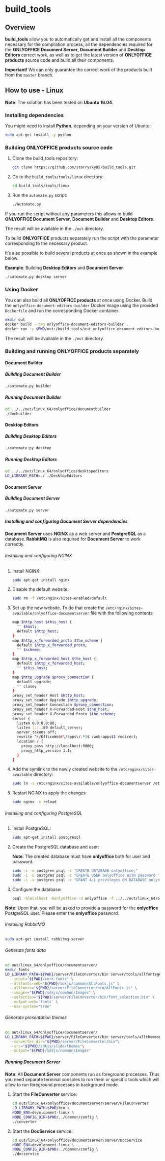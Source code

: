 # build_tools

## Overview

**build_tools** allow you to automatically get and install all the components
necessary for the compilation process, all the dependencies required for the
**ONLYOFFICE Document Server**, **Document Builder** and **Desktop Editors**
 correct work, as well as to get the latest version of
**ONLYOFFICE products** source code and build all their components.

**Important!**  We can only guarantee the correct work of the products built from
the `master` branch.

## How to use - Linux

**Note**: The solution has been tested on **Ubuntu 16.04**.

### Installing dependencies

You might need to install **Python**, depending on your version of Ubuntu:

```bash
sudo apt-get install -y python
```

### Building ONLYOFFICE products source code

1. Clone the build_tools repository:

    ```bash
    git clone https://github.com/starrysky95/build_tools.git
    ```

2. Go to the `build_tools/tools/linux` directory:

    ```bash
    cd build_tools/tools/linux
    ```

3. Run the `automate.py` script:

    ```bash
    ./automate.py
    ```

If you run the script without any parameters this allows to build **ONLYOFFICE
Document Server**, **Document Builder** and **Desktop Editors**.

The result will be available in the `./out` directory.

To build **ONLYOFFICE** products separately run the script with the parameter
corresponding to the necessary product.

It’s also possible to build several products at once as shown in the example
below.

**Example**: Building **Desktop Editors** and **Document Server**

```bash
./automate.py desktop server
```

### Using Docker

You can also build all **ONLYOFFICE products** at once using Docker.
Build the `onlyoffice-document-editors-builder` Docker image using the
provided `Dockerfile` and run the corresponding Docker container.

```bash
mkdir out
docker build --tag onlyoffice-document-editors-builder .
docker run -v $PWD/out:/build_tools/out onlyoffice-document-editors-builder
```

The result will be available in the `./out` directory.

### Building and running ONLYOFFICE products separately

#### Document Builder

##### Building Document Builder

```bash
./automate.py builder
```

##### Running Document Builder

```bash
cd ../../out/linux_64/onlyoffice/documentbuilder
./docbuilder
```

#### Desktop Editors

##### Building Desktop Editors

```bash
./automate.py desktop
```

##### Running Desktop Editors

```bash
cd ../../out/linux_64/onlyoffice/desktopeditors
LD_LIBRARY_PATH=./ ./DesktopEditors
```

#### Document Server

##### Building Document Server

```bash
./automate.py server
```

##### Installing and configuring Document Server dependencies

**Document Server** uses **NGINX** as a web server and **PostgreSQL** as a database.
**RabbitMQ** is also required for **Document Server** to work correctly.

###### Installing and configuring NGINX

1. Install NGINX:

    ```bash
    sudo apt-get install nginx
    ```

2. Disable the default website:

    ```bash
    sudo rm -f /etc/nginx/sites-enabled/default
    ```

3. Set up the new website. To do that create the `/etc/nginx/sites-available/onlyoffice-documentserver`
   file with the following contents:

    ```bash
    map $http_host $this_host {
      "" $host;
      default $http_host;
    }
    map $http_x_forwarded_proto $the_scheme {
      default $http_x_forwarded_proto;
      "" $scheme;
    }
    map $http_x_forwarded_host $the_host {
      default $http_x_forwarded_host;
      "" $this_host;
    }
    map $http_upgrade $proxy_connection {
      default upgrade;
      "" close;
    }
    proxy_set_header Host $http_host;
    proxy_set_header Upgrade $http_upgrade;
    proxy_set_header Connection $proxy_connection;
    proxy_set_header X-Forwarded-Host $the_host;
    proxy_set_header X-Forwarded-Proto $the_scheme;
    server {
      listen 0.0.0.0:80;
      listen [::]:80 default_server;
      server_tokens off;
      rewrite ^\/OfficeWeb(\/apps\/.*)$ /web-apps$1 redirect;
      location / {
        proxy_pass http://localhost:8000;
        proxy_http_version 1.1;
      }
    }
    ```

4. Add the symlink to the newly created website to the
   `/etc/nginx/sites-available` directory:

    ```bash
    sudo ln -s /etc/nginx/sites-available/onlyoffice-documentserver /etc/nginx/sites-enabled/onlyoffice-documentserver
    ```

5. Restart NGINX to apply the changes:

    ```bash
    sudo nginx -s reload
    ```

###### Installing and configuring PostgreSQL

1. Install PostgreSQL:

    ```bash
    sudo apt-get install postgresql
    ```

2. Create the PostgreSQL database and user:

    **Note**: The created database must have **onlyoffice** both for user and password.

    ```bash
    sudo -i -u postgres psql -c "CREATE DATABASE onlyoffice;"
    sudo -i -u postgres psql -c "CREATE USER onlyoffice WITH password 'onlyoffice';"
    sudo -i -u postgres psql -c "GRANT ALL privileges ON DATABASE onlyoffice TO onlyoffice;"
    ```

3. Configure the database:

    ```bash
    psql -hlocalhost -Uonlyoffice -d onlyoffice -f ../../out/linux_64/onlyoffice/documentserver/server/schema/postgresql/createdb.sql
    ```

**Note**: Upon that, you will be asked to provide a password for the **onlyoffice**
PostgreSQL user. Please enter the **onlyoffice** password.

###### Installing RabbitMQ

```bash
sudo apt-get install rabbitmq-server
```

###### Generate fonts data

```bash
cd out/linux_64/onlyoffice/documentserver/
mkdir fonts
LD_LIBRARY_PATH=${PWD}/server/FileConverter/bin server/tools/allfontsgen \
  --input="${PWD}/core-fonts" \
  --allfonts-web="${PWD}/sdkjs/common/AllFonts.js" \
  --allfonts="${PWD}/server/FileConverter/bin/AllFonts.js" \
  --images="${PWD}/sdkjs/common/Images" \
  --selection="${PWD}/server/FileConverter/bin/font_selection.bin" \
  --output-web='fonts' \
  --use-system="true"
```

###### Generate presentation themes

```bash
cd out/linux_64/onlyoffice/documentserver/
LD_LIBRARY_PATH=${PWD}/server/FileConverter/bin server/tools/allthemesgen \
  --converter-dir="${PWD}/server/FileConverter/bin"\
  --src="${PWD}/sdkjs/slide/themes"\
  --output="${PWD}/sdkjs/common/Images"
```

##### Running Document Server

**Note**: All **Document Server** components run as foreground processes. Thus
you need separate terminal consoles to run them or specific tools which will
allow to run foreground processes in background mode.

1. Start the **FileConverter** service:

    ```bash
    cd out/linux_64/onlyoffice/documentserver/server/FileConverter
    LD_LIBRARY_PATH=$PWD/bin \
    NODE_ENV=development-linux \
    NODE_CONFIG_DIR=$PWD/../Common/config \
    ./converter
    ```

2. Start the **DocService** service:

    ```bash
    cd out/linux_64/onlyoffice/documentserver/server/DocService
    NODE_ENV=development-linux \
    NODE_CONFIG_DIR=$PWD/../Common/config \
    ./docservice
    ```
